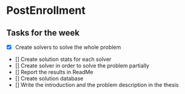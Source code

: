 # PostEnrollment

## Tasks for the week

* [x] Create solvers to solve the whole problem
*  [] Create solution stats for each solver
*  [] Create solver in order to solve the problem partially
*  [] Report the results in ReadMe
*  [] Create solution database
*  [] Write the introduction and the problem description in the thesis

